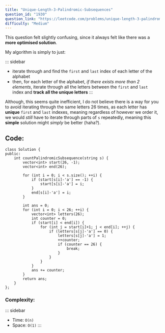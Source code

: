 ```yaml
---
title: "Unique-Length-3-Palindromic-Subsequences"
question_id: "1930"
question_link: "https://leetcode.com/problems/unique-length-3-palindromic-subsequences/"
difficulty: "Medium"
---
```


This question felt slightly confusing, since it always felt like there was a **more optimised solution**.

My algorithm is simply to just:

::: sidebar
- iterate through and find the `first` and `last` index of each letter of the alphabet
- then, for each letter of the alphabet, *if there exists more than 2 elements*, iterate through all the letters between the `first` and `last` index and **track all the unique letters**
:::

Although, this seems quite inefficient, I do not believe there is a way for you to avoid iterating through the same letters 26 times,
as each letter has **unique** `first` and `last` indexes, meaning regardless of however we order it,
we would *still* have to iterate through parts of `s` repeatedly, meaning this **simple** solution might *simply* be better (haha?).

## Code<span>:</span>
``` {.cpp}
class Solution {
public:
    int countPalindromicSubsequence(string s) {
        vector<int> start(26, -1);
        vector<int> end(26);

        for (int i = 0; i < s.size(); ++i) {
            if (start[s[i]-'a'] == -1) {
                start[s[i]-'a'] = i;
            }
            end[s[i]-'a'] = i;
        }
        
        int ans = 0;
        for (int i = 0; i < 26; ++i) {
            vector<int> letters(26);
            int counter = 0;
            if (start[i] < end[i]) {
                for (int j = start[i]+1; j < end[i]; ++j) {
                    if (letters[s[j]-'a'] == 0) {
                        letters[s[j]-'a'] = 1;
                        ++counter;
                        if (counter == 26) {
                            break;
                        }
                    }
                }
            }
            ans += counter;
        }
        return ans;
    }
};
```

### Complexity<span>:</span>

::: sidebar
- Time: `O(n)`
- Space: `O(1)`
:::

